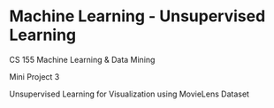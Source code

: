 # Machine Learning - Unsupervised Learning

CS 155 Machine Learning & Data Mining

Mini Project 3

Unsupervised Learning for Visualization using MovieLens Dataset
